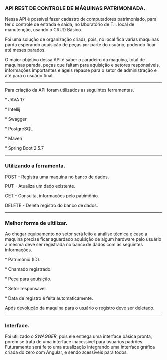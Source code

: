 ### API REST DE CONTROLE DE MÁQUINAS PATRIMONIADA.

Nessa API é possível fazer cadastro de computadores patrimoniado, para ter o controle de entrada e saída, no laboratório de T.I. local de manutenção, usando o CRUD Básico.

Foi uma solução de organização criada, pois, no local fica varias maquinas parda esperando aquisição de peças por parte do usuário, podendo ficar até meses parados.


O maior objetivo dessa API é saber o paradeiro da maquina, total de maquinas parada, peças que faltam para aquisição e setores responsáveis, informações importantes  e ágeis  repasse para o setor de administração e até para o usuário final.


---
Para criação da API foram utilizados as seguintes ferramentas.


°  JAVA 17

° Intellij

° Swagger

° PostgreSQL

° Maven 

° Spring Boot 2.5.7 

------------------------------------------------------------

### Utilizando a ferramenta.

POST - Registra uma maquina no banco de dados.

PUT - Atualiza um dado existente.

GET - Consulta, informações pelo patrimônio.

DELETE - Deleta registro do banco de dados.

----
### Melhor forma de ultilizar.

Ao chegar equipamento no setor será feito a análise técnica e caso a maquina precise ficar aguardado aquisição  de algum hardware pelo usuário a mesma deve ser registrada no banco de dados com as seguintes informações.

° Patrimônio (ID).

° Chamado registrado.

° Peça para aquisição. 

° Setor responsavel.

° Data de registro é feita automaticamente.

Após devolução da maquina para o usuário o registro deve ser deletado.

---

### Interface.

Foi utilizado o _SWAGGER_, pois ele entrega uma interface básica pronta, porem se trata de uma interface inacessivel para usuarios padrões.
Futuramente será feito uma atualização integrando uma interface gráfica criada do zero com Angular, e sendo acessíveis para todos.

